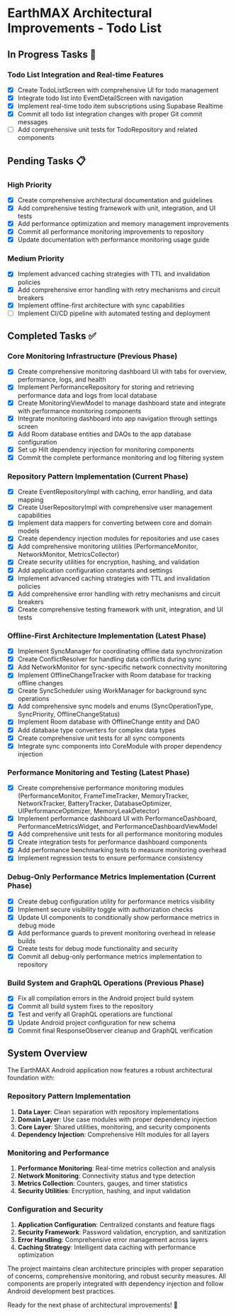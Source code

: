 # EarthMAX Architectural Improvements - Todo List

## In Progress Tasks 🚧

### Todo List Integration and Real-time Features
- [x] Create TodoListScreen with comprehensive UI for todo management
- [x] Integrate todo list into EventDetailScreen with navigation
- [x] Implement real-time todo item subscriptions using Supabase Realtime
- [x] Commit all todo list integration changes with proper Git commit messages
- [ ] Add comprehensive unit tests for TodoRepository and related components

## Pending Tasks 📋

### High Priority
- [x] Create comprehensive architectural documentation and guidelines
- [x] Add comprehensive testing framework with unit, integration, and UI tests
- [x] Add performance optimization and memory management improvements
- [x] Commit all performance monitoring improvements to repository
- [x] Update documentation with performance monitoring usage guide

### Medium Priority
- [x] Implement advanced caching strategies with TTL and invalidation policies
- [x] Add comprehensive error handling with retry mechanisms and circuit breakers
- [x] Implement offline-first architecture with sync capabilities
- [ ] Implement CI/CD pipeline with automated testing and deployment

## Completed Tasks ✅

### Core Monitoring Infrastructure (Previous Phase)
- [x] Create comprehensive monitoring dashboard UI with tabs for overview, performance, logs, and health
- [x] Implement PerformanceRepository for storing and retrieving performance data and logs from local database
- [x] Create MonitoringViewModel to manage dashboard state and integrate with performance monitoring components
- [x] Integrate monitoring dashboard into app navigation through settings screen
- [x] Add Room database entities and DAOs to the app database configuration
- [x] Set up Hilt dependency injection for monitoring components
- [x] Commit the complete performance monitoring and log filtering system

### Repository Pattern Implementation (Current Phase)
- [x] Create EventRepositoryImpl with caching, error handling, and data mapping
- [x] Create UserRepositoryImpl with comprehensive user management capabilities
- [x] Implement data mappers for converting between core and domain models
- [x] Create dependency injection modules for repositories and use cases
- [x] Add comprehensive monitoring utilities (PerformanceMonitor, NetworkMonitor, MetricsCollector)
- [x] Create security utilities for encryption, hashing, and validation
- [x] Add application configuration constants and settings
- [x] Implement advanced caching strategies with TTL and invalidation policies
- [x] Add comprehensive error handling with retry mechanisms and circuit breakers
- [x] Create comprehensive testing framework with unit, integration, and UI tests

### Offline-First Architecture Implementation (Latest Phase)
- [x] Implement SyncManager for coordinating offline data synchronization
- [x] Create ConflictResolver for handling data conflicts during sync
- [x] Add NetworkMonitor for sync-specific network connectivity monitoring
- [x] Implement OfflineChangeTracker with Room database for tracking offline changes
- [x] Create SyncScheduler using WorkManager for background sync operations
- [x] Add comprehensive sync models and enums (SyncOperationType, SyncPriority, OfflineChangeStatus)
- [x] Implement Room database with OfflineChange entity and DAO
- [x] Add database type converters for complex data types
- [x] Create comprehensive unit tests for all sync components
- [x] Integrate sync components into CoreModule with proper dependency injection

### Performance Monitoring and Testing (Latest Phase)
- [x] Create comprehensive performance monitoring modules (PerformanceMonitor, FrameTimeTracker, MemoryTracker, NetworkTracker, BatteryTracker, DatabaseOptimizer, UIPerformanceOptimizer, MemoryLeakDetector)
- [x] Implement performance dashboard UI with PerformanceDashboard, PerformanceMetricsWidget, and PerformanceDashboardViewModel
- [x] Add comprehensive unit tests for all performance monitoring modules
- [x] Create integration tests for performance dashboard components
- [x] Add performance benchmarking tests to measure monitoring overhead
- [x] Implement regression tests to ensure performance consistency

### Debug-Only Performance Metrics Implementation (Current Phase)
- [x] Create debug configuration utility for performance metrics visibility
- [x] Implement secure visibility toggle with authorization checks
- [x] Update UI components to conditionally show performance metrics in debug mode
- [x] Add performance guards to prevent monitoring overhead in release builds
- [x] Create tests for debug mode functionality and security
- [x] Commit all debug-only performance metrics implementation to repository

### Build System and GraphQL Operations (Previous Phase)
- [x] Fix all compilation errors in the Android project build system
- [x] Commit all build system fixes to the repository
- [x] Test and verify all GraphQL operations are functional
- [x] Update Android project configuration for new schema
- [x] Commit final ResponseObserver cleanup and GraphQL verification

## System Overview

The EarthMAX Android application now features a robust architectural foundation with:

### Repository Pattern Implementation
1. **Data Layer**: Clean separation with repository implementations
2. **Domain Layer**: Use case modules with proper dependency injection
3. **Core Layer**: Shared utilities, monitoring, and security components
4. **Dependency Injection**: Comprehensive Hilt modules for all layers

### Monitoring and Performance
1. **Performance Monitoring**: Real-time metrics collection and analysis
2. **Network Monitoring**: Connectivity status and type detection
3. **Metrics Collection**: Counters, gauges, and timer statistics
4. **Security Utilities**: Encryption, hashing, and input validation

### Configuration and Security
1. **Application Configuration**: Centralized constants and feature flags
2. **Security Framework**: Password validation, encryption, and sanitization
3. **Error Handling**: Comprehensive error management across layers
4. **Caching Strategy**: Intelligent data caching with performance optimization

The project maintains clean architecture principles with proper separation of concerns, comprehensive monitoring, and robust security measures. All components are properly integrated with dependency injection and follow Android development best practices.

Ready for the next phase of architectural improvements! 🚀